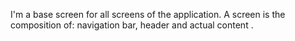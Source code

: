 I'm a base screen for all screens of the application. 
A screen is the composition of: navigation bar, header and actual content .